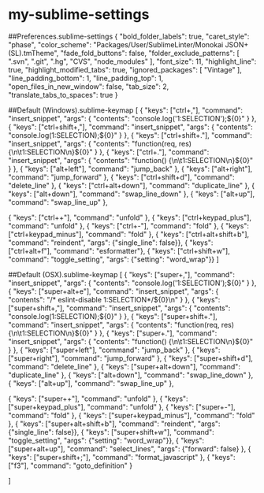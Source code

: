 # my-sublime-settings

##Preferences.sublime-settings
{
	"bold_folder_labels": true,
	"caret_style": "phase",
	"color_scheme": "Packages/User/SublimeLinter/Monokai JSON+ (SL).tmTheme",
	"fade_fold_buttons": false,
	"folder_exclude_patterns":
	[
		".svn",
		".git",
		".hg",
		"CVS",
		"node_modules"
	],
	"font_size": 11,
	"highlight_line": true,
	"highlight_modified_tabs": true,
	"ignored_packages":
	[
		"Vintage"
	],
	"line_padding_bottom": 1,
	"line_padding_top": 1,
	"open_files_in_new_window": false,
	"tab_size": 2,
	"translate_tabs_to_spaces": true
}

##Default (Windows).sublime-keymap
[
    { "keys": ["ctrl+,"],
      "command": "insert_snippet",
      "args": {
        "contents": "console.log('${1:}$SELECTION');${0}"
      }
    },
    { "keys": ["ctrl+shift+,"],
      "command": "insert_snippet",
      "args": {
        "contents": "console.log(${1:}$SELECTION);${0}"
      }
    },
    { "keys": ["ctrl+shift+."],
      "command": "insert_snippet",
      "args": {
        "contents": "function(req, res) {\n\t${1:}$SELECTION\n}${0}"
      }
    },
    { "keys": ["ctrl+."],
      "command": "insert_snippet",
      "args": {
        "contents": "function() {\n\t${1:}$SELECTION\n}${0}"
      }
    },
    { "keys": ["alt+left"],
      "command": "jump_back"
    },
    { "keys": ["alt+right"],
      "command": "jump_forward"
    },
    { "keys": ["ctrl+shift+d"],
      "command": "delete_line"
    },
    { "keys": ["ctrl+alt+down"],
      "command": "duplicate_line"
    },
    { "keys": ["alt+down"],
      "command": "swap_line_down"
    },
    { "keys": ["alt+up"],
      "command": "swap_line_up"
    },

  { "keys": ["ctrl++"], "command": "unfold" },
  { "keys": ["ctrl+keypad_plus"], "command": "unfold" },
  { "keys": ["ctrl+-"], "command": "fold" },
  { "keys": ["ctrl+keypad_minus"], "command": "fold" },
  { "keys": ["ctrl+alt+shift+b"], "command": "reindent", "args": {"single_line": false}},
  { "keys": ["ctrl+alt+f"], "command": "esformatter"},
  { "keys": ["ctrl+shift+w"], "command": "toggle_setting", "args": {"setting": "word_wrap"}}
]

##Default (OSX).sublime-keymap
[
  { "keys": ["super+,"],
    "command": "insert_snippet",
    "args": {
      "contents": "console.log('${1:}$SELECTION');${0}"
    }
  },  
  { "keys": ["super+alt+e"],
    "command": "insert_snippet",
    "args": {
      "contents": "/* eslint-disable ${1:}$SELECTION*/${0}\n"
    }
  },
  { "keys": ["super+shift+,"],
    "command": "insert_snippet",
    "args": {
      "contents": "console.log(${1:}$SELECTION);${0}"
    }
  },
  { "keys": ["super+shift+."],
    "command": "insert_snippet",
    "args": {
      "contents": "function(req, res) {\n\t${1:}$SELECTION\n}${0}"
    }
  },
  { "keys": ["super+."],
    "command": "insert_snippet",
    "args": {
      "contents": "function() {\n\t${1:}$SELECTION\n}${0}"
    }
  },
  { "keys": ["super+left"],
    "command": "jump_back"
  },
  { "keys": ["super+right"],
    "command": "jump_forward"
  },
  { "keys": ["super+shift+d"],
    "command": "delete_line"
  },
  { "keys": ["super+alt+down"],
    "command": "duplicate_line"
  },
  { "keys": ["alt+down"],
    "command": "swap_line_down"
  },
  { "keys": ["alt+up"],
    "command": "swap_line_up"
  },

  { "keys": ["super++"], "command": "unfold" },
  { "keys": ["super+keypad_plus"], "command": "unfold" },
  { "keys": ["super+-"], "command": "fold" },
  { "keys": ["super+keypad_minus"], "command": "fold" },
  { "keys": ["super+alt+shift+b"], "command": "reindent", "args": {"single_line": false}},
  { "keys": ["super+shift+w"], "command": "toggle_setting", "args": {"setting": "word_wrap"}},
  { "keys": ["super+alt+up"], "command": "select_lines", "args": {"forward": false} },
  { "keys": ["super+shift+;"], "command": "format_javascript" },
  { "keys": ["f3"], "command": "goto_definition" }

]
